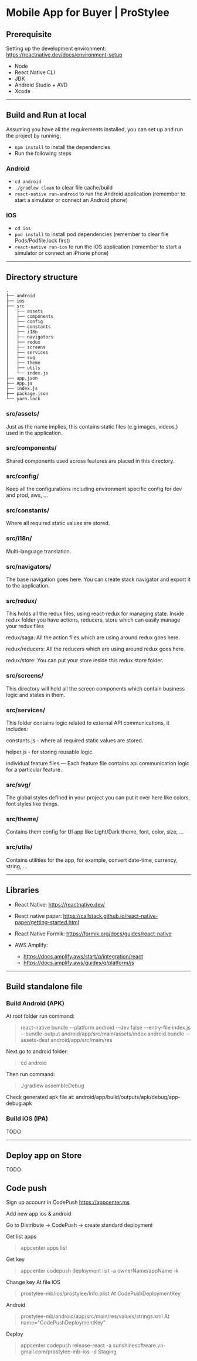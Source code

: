 # Mobile App for Buyer | ProStylee

## Prerequisite

Setting up the development environment: https://reactnative.dev/docs/environment-setup

- Node
- React Native CLI
- JDK
- Android Studio + AVD
- Xcode

---

## Build and Run at local

Assuming you have all the requirements installed, you can set up and run the project by running:

- `npm install` to install the dependencies
- Run the following steps

### Android

- `cd android`
- `./gradlew clean` to clear file cache/build
- `react-native run-android` to run the Android application (remember to start a simulator or connect an Android phone)

### iOS

- `cd ios`
- `pod install` to install pod dependencies (remember to clear file Pods/Podfile.lock first)
- `react-native run-ios` to run the iOS application (remember to start a simulator or connect an iPhone phone)

---

## Directory structure

```
.
├── android
├── ios
├── src
│   ├── assets
│   ├── components
│   ├── config
│   ├── constants
│   ├── i18n
│   ├── navigators
│   ├── redux
│   ├── screens
│   ├── services
│   ├── svg
│   ├── theme
│   ├── utils
│   └── index.js
├── app.json
├── App.js
├── index.js
├── package.json
└── yarn.lock
```


### src/assets/

Just as the name implies, this contains static files (e.g images, videos,) used in the application.

### src/components/

Shared components used across features are placed in this directory. 

### src/config/

Keep all the configurations including environment specific config for dev and prod, aws, ...

### src/constants/

Where all required static values are stored.

### src/i18n/

Multi-language translation.

### src/navigators/

The base navigation goes here. You can create stack navigator and export it to the application.

### src/redux/

This holds all the redux files, using react-redux for managing state. Inside redux folder you have actions, reducers, store which can easily manage your redux files

redux/saga: All the action files which are using around redux goes here.

redux/reducers: All the reducers which are using around redux goes here.

redux/store: You can put your store inside this redux store folder.

### src/screens/

This directory will hold all the screen components which contain business logic and states in them.

### src/services/

This folder contains logic related to external API communications, it includes:

constants.js - where all required static values are stored.

helper.js - for storing reusable logic.

individual feature files — Each feature file contains api communication logic for a particular feature.

### src/svg/

The global styles defined in your project you can put it over here like colors, font styles like things.

### src/theme/

Contains them config for UI app like Light/Dark theme, font, color, size, ...

### src/utils/

Contains utilities for the app, for example, convert date-time, currency, string, ...

---

## Libraries

- React Native: https://reactnative.dev/

- React native paper: https://callstack.github.io/react-native-paper/getting-started.html

- React Native Formik: https://formik.org/docs/guides/react-native

- AWS Amplify:

    - https://docs.amplify.aws/start/q/integration/react
    - https://docs.amplify.aws/guides/q/platform/js

---

## Build standalone file

### Build Android (APK)

At root folder run command:

> react-native bundle --platform android --dev false --entry-file index.js --bundle-output android/app/src/main/assets/index.android.bundle --assets-dest android/app/src/main/res

Next go to android folder:

> cd android

Then run command:

> ./gradlew assembleDebug

Check generated apk file at: android/app/build/outputs/apk/debug/app-debug.apk

### Build iOS (IPA)

TODO

---

## Deploy app on Store

TODO

## Code push
Sign up account in CodePush https://appcenter.ms

Add new app ios & android

Go to Distribute -> CodePush -> create standard deployment

Get list apps
> appcenter apps list

Get key 
> appcenter codepush deployment list -a ownerName/appName -k

Change key At file
IOS
> prostylee-mb/ios/prostylee/Info.plist
> At <key>CodePushDeploymentKey</key>

Android
> prostylee-mb/android/app/src/main/res/values/strings.xml
> At name="CodePushDeploymentKey"

Deploy
> appcenter codepush release-react -a sunshinesoftware.vn-gmail.com/prostylee-mb-ios -d Staging

